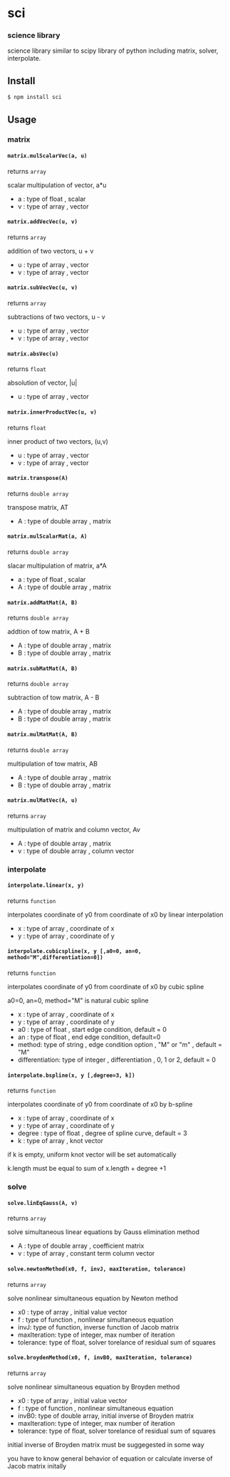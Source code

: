 sci
======
### science library 

science library similar to scipy library of python including matrix, solver, interpolate.

Install
------

```bash
$ npm install sci
```

Usage
------

### matrix

#### `matrix.mulScalarVec(a, u)`

returns `array`

scalar multipulation of vector, a*u
* a : type of float , scalar 
* v : type of array , vector

#### `matrix.addVecVec(u, v)`

returns `array`

addition of two vectors,  u + v
* u : type of array , vector 
* v : type of array , vector

#### `matrix.subVecVec(u, v)`

returns `array`

subtractions of two vectors, u - v
* u : type of array , vector 
* v : type of array , vector

#### `matrix.absVec(u)`

returns `float`

absolution of vector, |u|
* u : type of array , vector 

#### `matrix.innerProductVec(u, v)`

returns `float`

inner product of two vectors, (u,v)
* u : type of array , vector 
* v : type of array , vector 

#### `matrix.transpose(A)`

returns `double array`

transpose matrix, AT
* A : type of double array , matrix 

#### `matrix.mulScalarMat(a, A)`

returns `double array`

slacar multipulation of matrix, a*A
* a : type of float , scalar 
* A : type of double array , matrix 

#### `matrix.addMatMat(A, B)`

returns `double array`

addtion of tow matrix, A + B
* A : type of double array , matrix 
* B : type of double array , matrix 

#### `matrix.subMatMat(A, B)`

returns `double array`

subtraction of tow matrix, A - B
* A : type of double array , matrix 
* B : type of double array , matrix 

#### `matrix.mulMatMat(A, B)`

returns `double array`

multipulation of tow matrix, AB
* A : type of double array , matrix 
* B : type of double array , matrix 

#### `matrix.mulMatVec(A, u)`

returns `array`

multipulation of matrix and column vector, Av
* A : type of double array , matrix 
* v : type of double array , column vector 


### interpolate

#### `interpolate.linear(x, y)`

returns `function`

interpolates coordinate of y0 from coordinate of x0 by linear interpolation
* x : type of array , coordinate of x 
* y : type of array , coordinate of y

#### `interpolate.cubicspline(x, y [,a0=0, an=0, method="M",differentiation=0])`

returns `function`

interpolates coordinate of y0 from coordinate of x0 by cubic spline

a0=0, an=0, method="M" is natural cubic spline

* x : type of array , coordinate of x 
* y : type of array , coordinate of y
* a0 : type of float , start edge condition, default = 0
* an : type of float ,  end edge condition, default=0
* method: type of string , edge condition option , "M" or "m" , default = "M"
* differentiation: type of integer , differentiation , 0, 1 or 2, default = 0

#### `interpolate.bspline(x, y [,degree=3, k])`

returns `function`

interpolates coordinate of y0 from coordinate of x0 by b-spline

* x : type of array , coordinate of x 
* y : type of array , coordinate of y
* degree : type of float , degree of spline curve, default = 3
* k : type of array ,  knot vector

if k is empty, uniform knot vector will be set automatically

k.length must be equal to sum of x.length + degree +1


### solve

#### `solve.linEqGauss(A, v)`

returns `array`

solve simultaneous linear equations by Gauss elimination method 
* A : type of double array , coefficient matrix 
* v : type of array , constant term column vector

#### `solve.newtonMethod(x0, f, invJ, maxIteration, tolerance)`

returns `array`

solve nonlinear simultaneous equation by Newton method 
* x0 : type of array , initial value vector 
* f : type of function , nonlinear simultaneous equation
* invJ: type of function, inverse function of Jacob matrix
* maxIteration: type of integer, max number of iteration
* tolerance: type of float, solver torelance of residual sum of squares

#### `solve.broydenMethod(x0, f, invB0, maxIteration, tolerance)`

returns `array`

solve nonlinear simultaneous equation by Broyden method 
* x0 : type of array , initial value vector 
* f : type of function , nonlinear simultaneous equation
* invB0: type of double array, initial inverse of Broyden matrix
* maxIteration: type of integer, max number of iteration
* tolerance: type of float, solver torelance of residual sum of squares

initial inverse of Broyden matrix must be suggegested in some way

you have to know general behavior of equation or calculate inverse of Jacob matrix initally